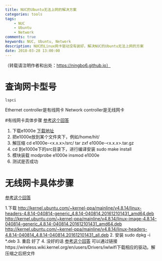 ```yaml
---
title: NUC的Ubuntu无法上网的解决方案
categories: tools
tags: 
	- NUC
	- Ubuntu
	- Network
comments: true
keywords: NUC, Ubuntu, Network
description: NUC的Linux网卡驱动没有装好，解决NUC的Ubuntu无法上网的方案
date: 2018-03-28 13:00:00
---
```

（转载请注明作者和出处：https://ningbo6.github.io）
# 查询网卡型号
    lspci
Ethernet controller是有线网卡
Network controller是无线网卡

#有线网卡具体步骤
[参考这个回答](https://askubuntu.com/questions/755652/ethernet-not-working-on-ubuntu-14-04-lts)
1. 下载e1000e  [下载地址](https://downloadcenter.intel.com/download/15817)
2.  把e1000e放到某个文件夹下，例如/home/hit/
3. 解压缩
    cd e1000e-<x.x.x>/src/
    tar zxf e1000e-<x.x.x>.tar.gz
4. cd 到e1000e下的src目录下，进行编译安装
    sudo make install
5. 模块装载
    modprobe e1000e insmod e1000e
6. 测试是否成功

# 无线网卡具体步骤
[参考这个回答](https://askubuntu.com/questions/858546/wifi-not-working-intel-on-hp-spectre-x360-13/859263#859263)

1.下载
http://kernel.ubuntu.com/~kernel-ppa/mainline/v4.8.14/linux-headers-4.8.14-040814-generic_4.8.14-040814.201612101431_amd64.deb
http://kernel.ubuntu.com/~kernel-ppa/mainline/v4.8.14/linux-image-4.8.14-040814-generic_4.8.14-040814.201612101431_amd64.deb
http://kernel.ubuntu.com/~kernel-ppa/mainline/v4.8.14/linux-headers-4.8.14-040814_4.8.14-040814.201612101431_all.deb 
2. 安装
   sudo dpkg -i *.deb 
3. 重启 好了
4. 没好的话
[参考这个回答](https://blog.csdn.net/linzhineng44/article/details/78778143)
可以通过链接https://wireless.wiki.kernel.org/en/users/Drivers/iwlwifi下载相应的驱动。解压缩之后把文件